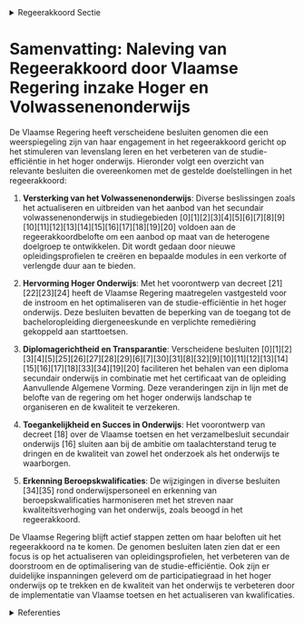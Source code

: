 

<details>
        <summary>Regeerakkoord Sectie </summary>
        <p>1.2.8 Hoger en volwassenenonderwijs – Levenslang leren Om ontgoochelingen te vermijden en slaagkansen van studenten te verhogen, willen we de studie-efficiëntie in het Hoger Onderwijs versterken door een goede oriën-tering en een snelle heroriëntering. Daarvoor werken we met een viertrapsraket: De resultaten van het secundair onderwijs en het advies van de klassenraad. De oriënteringsproef voor leerlingen in het Secundair Onder-wijs (Columbusproef). Het oriënteringstraject wordt afge-rond met verplichte maar niet-bindende toelatingsproeven. De volgende jaren veralgemenen we die aanpak voor het hele hoger onderwijs. In overleg met de hoger onderwijsinstellingen en het afne-mende veld bekijken we ook voor welke opleidingen het aangewezen is om die toelatingsproeven bindend te maken. Een snel heroriënteringstraject wanneer de student niet slaagt na een eerste evaluatieperiode. We voorzien ook in de parameters van het financieringssysteem ten voordele van een gepaste en snelle heroriëntering van studenten en passen in die zin ook de inputfinanciering aan. We evalueren het leerkrediet en in het bijzonder de inputfinanciering en sturen het gefaseerd bij ter ondersteuning van een optimale studie-efficiëntie. Generatiestudenten (niet-werkstudenten) kunnen voortaan enkel geldig inschrijven wanneer ze minstens 50 studiepunten opnemen. Om opnieuw te kunnen inschrijven voor dezelfde opleiding, moeten ze voortaan minstens de helft van de opgenomen studiepunten verwerven tenzij er sprake is van overmacht. Het jaar kan alsnog worden overgedaan in dezelfde opleiding wanneer bindende voorwaarden gelden inzake de evolutie van de studiere-sultaten. We vragen de hogeronderwijsinstellingen stringentere modeltrajecten op basis van volgtijdelijkheid te bepalen en hierover transparant te communiceren. De instelling gaat, mede op basis van de resultaten van verplichte, niet bindende toelatingsproeven, in gesprek met de student die wil afwijken van het modeltraject in functie van het behalen van een optimaal studierendement. Studenten kunnen in principe niet langer starten in hun master zonder hun bachelor-opleiding af te werken. In uitzonderlijke gevallen kan een student maximaal 30 studiepunten van de bachelor meenemen naar de master indien de instelling oordeelt dat de niet-verworven studiepunten de inhoudelijke volgtijdelijk-heid niet belemmeren. De bachelorproef is hiervan uitgesloten. We optimaliseren de schakelprogramma’s zodat schakelen vanuit een professionele bachelor sneller en effectiever kan. We versterken hiermee de samenwerking tussen hogescholen en universiteiten, vanuit hun sterktes en complementariteit. Inzake de financiering van de hogescholen worden de OBE’s (onderwijsbelastingeen-heden) tegen het licht gehouden en wordt de financiering van hogeschoolopleidingen gericht en gefaseerd verhoogd. We zorgen voor een rationeel georgani-seerd en goed gespreid hoger onder-wijslandschap zodat versnippering van (personele, onderzoeks- en infrastructurele) middelen, onnodige duplicatie, overlap enz. wordt tegengegaan. Hiertoe ontwikkelen de universiteiten en hogescholen richtlijnen voor de beoordeling, binnen de bestaande financiering, van nieuwe bachelor- en masteropleidingen, met het Rapport-Soete als leidraad. Deze richtlijnen worden ter goedkeuring aan de Vlaamse regering voorgelegd. Kwaliteitswinst van zowel het onderzoek als het onderwijs binnen univer-siteiten en hogescholen staat voorop. Het vermijden van taalachterstand en het terugdringen van vroegtijdige schooluitval, is cruciaal om alle jonge talenten in Limburg maximaal kansen te geven en zo de participatiegraad in het hoger onderwijs op te trekken. Aansluitend hierop geven we de UHasselt ook de kans om een aantal specifieke bijkomende studierichtingen op te starten die nauw gelinkt zijn aan het Limburgse bedrijfsleven, bestaande onder-zoeksactiviteiten en noden op de arbeids-markt: Bachelor Sociale Wetenschappen Master Materiomics Master Health Care Master Verpleeg- en Vroedkunde Tevens ondersteunen we in West-Vlaanderen de universiteiten en hogescholen om ma-na-ma’s en postgraduaten in te richten die aansluiten op de technologische speer-punten. Het universitaire aanbod kan worden uitgebreid binnen de beschikbare universitaire middelen door de economi-sche opleidingen (TEW en handelsweten-schappen) te vervolledigen. De regeringscommissarissen screenen de communicatie die de instellingen over hun studieaanbod voeren. Vaststellingen van misleidende communicatie leiden tot over-heidsingrijpen waarbij de gevoerde commu-nicatie wordt afgevoerd en bij herhaling er een financiële sanctie wordt opgelegd. Om resultaten van wetenschappelijk onder-zoek vlot te kunnen verspreiden in Vlaanderen moet het Nederlands als weten-schapstaal overeind blijven. Binnen Europa moeten we ervoor ijveren om wetenschappe-lijke publicaties maximaal te ontsluiten zonder hoge kosten voor de instellingen of voor de gebruiker en los van dure platformen. Onderzoek gefinancierd door Vlaanderen, wordt steeds vergezeld van een beperkte vertaling in het Nederlands. Gelet op de versterking van de positie van het Nederlands in het basis- en secundair onderwijs kan voor de bachelors het aandeel anderstalige opleidingen licht worden opgetrokken tot maximaal 9%. We zien strikt toe op deze beperking, net zoals op het ontstaan van zogenaamde ‘spookoplei-dingen’ waarmee onvolwaardige Nederlandstalige equivalenten worden aangeboden. Van het onderwijzend perso-neel en het academische personeel belast met een onderwijsopdracht dat de Nederlandse taal niet beheerst op het vereiste ERK-niveau binnen de vooropge-stelde termijnen, wordt de onderwijsop-dracht niet verlengd. De regeringscommissa-rissen treden desgevallend op. In navolging van buitenlandse voorbeelden, beperken we via een numerus clausus of fixus het aandeel buitenlandse studenten voor de opleidingen Diergeneeskunde en Geneeskunde. De focus op de kwaliteit van het onderwijs Nederlandse taal en vreemde talen in basis- en secundair onderwijs vereist voldoende gekwalificeerde leerkrachten. Gelet op de verminderde belangstelling voor talenopleidingen en de opleidingen Nederlands in het bijzonder moet een Actieplan Talen zorgen voor voldoende instroom in deze richtingen. Er wordt onderzocht hoe de infrastruc-tuurinvesteringen van en voor het hoger onderwijs kunnen worden versterkt via de middelen voor investeringen voor onder-zoeksinfrastructuur in onderzoek- en kennisinstellingen. We breiden het duaal leren daarnaast verder uit naar de opleidingen in de hoge-scholen en het volwassenenonderwijs. We creëren hiertoe het beleidskader en de regelgeving rekening houdend met de eigenheid van deze onderwijsvormen. Uit onderzoeken blijkt dat het mentaal welbevinden van studenten in het hoger onderwijs, inclusief doctoraatsstudenten, onder druk staat. Hieraan zal specifieke aandacht worden besteed. De eerste stappen van een grondige hervor-ming van het volwassenenonderwijs werden gezet. Zo kan een zo breed mogelijk publiek kennis, vaardigheden en attitudes verwerven in functie van maatschappelijk functioneren of re-integratie, verdere deelname aan onderwijs, uitoefening van een beroep, versterking van het Nederlands, beheersing van een moderne vreemde taal, verhoging van geletterdheidscompetenties en het behalen van een diploma secundair onderwijs. Daarnaast blijven we binnen het Volwassenenonderwijs gebiedsdekkend inzetten op NT2, dat flexibeler moet worden aangeboden, knelpuntberoepen en levens-lang leren. In het volwassenenonderwijs ligt er een belangrijke rol weggelegd voor de herscholing van werklozen en werknemers op niveau secundair onderwijs. Daartoe evalueren we het betrokken decreet. We stimuleren alle betrokken partners om te werken aan geletterdheid. Binnen het volwassenonderwijs richten de Centra voor Basiseducatie zich specifiek tot laaggelet-terden. Ze vervullen niet enkel een rol in het onderwijs. Ze zetten zich ook in voor inburgering en integratie zodat hun cursisten geletterd kunnen functioneren in de samenleving. Om er voor te zorgen dat nieuwkomers sneller op hun niveau inzetbaar zijn op de arbeidsmarkt, versterken we de werking van het National Academic Recognition Infor-mation Center (NARIC) met betrekking tot de erkenning van buitenlandse diploma’s. Om de synergiën en samenwerking in het kader van levenslang leren binnen de Vlaamse overheid te versterken, wordt een platform levenslang leren opgericht binnen de beleidsdomeinen Werk en Onderwijs. Via een gezamenlijke visie kunnen de noodzakelijke ambities en doelstellingen verder worden uitgewerkt. We behouden de leerladder in de zorg zoals die nu bestaat, met een volwaardig eigen profiel en takenpakket voor de HBO5-verpleegkunde opgemaakt met vertegen-woordigers van HBO5-verpleegkundigen en de sector. We ijveren ervoor dat dit eigen profiel verankerd wordt in de federale wet op de gezondheidsberoepen en geven dit eigen profiel vorm in een gemengde commissie Vlaams (onderwijs/welzijn) en federaal (volksgezondheid). We maken de onderwijsinspectie verantwoordelijk voor het toezicht op de kwaliteit van de opleiding. We maken in overleg met de beleidsdo-meinen Welzijn, Volksgezondheid en Gezin en Werk en Sociale Economie prioritair werk van een gedetailleerd en betrouwbaar kadaster van knelpuntberoepen binnen de gezondheidszorgberoepen en stemmen het opleidingsaanbod erop af. Voor laatstejaarsstudenten Bachelor in de Verpleegkunde (vierde jaar) kan een forfai-taire onkostenvergoeding voorzien worden, gefinancierd door de betrokken werkgevers. Wat de artsenquota betreft zijn we als Vlaamse Gemeenschap, inzake de RIZIV-nummers afhankelijk van de federale regering. We blijven als Vlaanderen eisen dat er een correcte verdeling van de RIZIV-nummers is tussen de gemeenschappen en er een aflossing komt van het in het verleden door de Franse gemeenschap opgebouwde overtal. Tegelijk richt Vlaanderen, een eigen Vlaamse plannings-commissie op om de Vlaamse zorgnoden te bepalen. Op basis van deze adviezen zal het aantal studenten dat toegelaten wordt tot de opleiding arts en tandarts worden bepaald en niet langer enkel op basis van het federale advies dat Vlaanderen al twintig jaar als enige opvolgt. We steunen de initiatieven van de Europese Commissie voor een versterking en verrui-ming van het Erasmus+-programma voor meer onderwijsmobiliteit in Europa. </p>
        </details> 

# Samenvatting: Naleving van Regeerakkoord door Vlaamse Regering inzake Hoger en Volwassenenonderwijs

De Vlaamse Regering heeft verscheidene besluiten genomen die een weerspiegeling zijn van haar engagement in het regeerakkoord gericht op het stimuleren van levenslang leren en het verbeteren van de studie-efficiëntie in het hoger onderwijs. Hieronder volgt een overzicht van relevante besluiten die overeenkomen met de gestelde doelstellingen in het regeerakkoord:

1. **Versterking van het Volwassenenonderwijs**: Diverse beslissingen zoals het actualiseren en uitbreiden van het aanbod van het secundair volwassenenonderwijs in studiegebieden \[0\]\[1\]\[2\]\[3\]\[4\]\[5\]\[6\]\[7\]\[8\]\[9\]\[10\]\[11\]\[12\]\[13\]\[14\]\[15\]\[16\]\[17\]\[18\]\[19\]\[20\] voldoen aan de regeerakkoordbelofte om een aanbod op maat van de heterogene doelgroep te ontwikkelen. Dit wordt gedaan door nieuwe opleidingsprofielen te creëren en bepaalde modules in een verkorte of verlengde duur aan te bieden.

2. **Hervorming Hoger Onderwijs**: Met het voorontwerp van decreet \[21\]\[22\]\[23\]\[24\] heeft de Vlaamse Regering maatregelen vastgesteld voor de instroom en het optimaliseren van de studie-efficiëntie in het hoger onderwijs. Deze besluiten bevatten de beperking van de toegang tot de bacheloropleiding diergeneeskunde en verplichte remediëring gekoppeld aan starttoetsen.

3. **Diplomagerichtheid en Transparantie**: Verscheidene besluiten \[0\]\[1\]\[2\]\[3\]\[4\]\[5\]\[25\]\[26\]\[27\]\[28\]\[29\]\[6\]\[7\]\[30\]\[31\]\[8\]\[32\]\[9\]\[10\]\[11\]\[12\]\[13\]\[14\]\[15\]\[16\]\[17\]\[18\]\[33\]\[34\]\[19\]\[20\] faciliteren het behalen van een diploma secundair onderwijs in combinatie met het certificaat van de opleiding Aanvullende Algemene Vorming. Deze veranderingen zijn in lijn met de belofte van de regering om het hoger onderwijs landschap te organiseren en de kwaliteit te verzekeren.

4. **Toegankelijkheid en Succes in Onderwijs**: Het voorontwerp van decreet \[18\] over de Vlaamse toetsen en het verzamelbesluit secundair onderwijs \[16\] sluiten aan bij de ambitie om taalachterstand terug te dringen en de kwaliteit van zowel het onderzoek als het onderwijs te waarborgen.

5. **Erkenning Beroepskwalificaties**: De wijzigingen in diverse besluiten \[34\]\[35\] rond onderwijspersoneel en erkenning van beroepskwalificaties harmoniseren met het streven naar kwaliteitsverhoging van het onderwijs, zoals beoogd in het regeerakkoord.

De Vlaamse Regering blijft actief stappen zetten om haar beloften uit het regeerakkoord na te komen. De genomen besluiten laten zien dat er een focus is op het actualiseren van opleidingsprofielen, het verbeteren van de doorstroom en de optimalisering van de studie-efficiëntie. Ook zijn er duidelijke inspanningen geleverd om de participatiegraad in het hoger onderwijs op te trekken en de kwaliteit van het onderwijs te verbeteren door de implementatie van Vlaamse toetsen en het actualiseren van kwalificaties.

<details>
        <summary> Referenties</summary>
        **[\[0\]](http://themis.vlaanderen.be/id/nieuwsbrief-info/62276B606BB7B593CFC1844E)** : **(2022-03-11)** Nieuwe opleidingsprofielen, verkorte en verlengde trajecten en de diplomagerichtheid van bepaalde opleidingen voor het secundair volwassenenonderwijs Ontwerpbesluit van de Vlaamse Regering tot wijzigi... 

**[\[1\]](http://themis.vlaanderen.be/id/nieuwsbrief-info/61DEA7AC364ED900080009AA)** : **(2022-01-14)** Nieuwe opleidingsprofielen volwassenenonderwijs Voorontwerp van besluit van de Vlaamse Regering tot wijziging van de regelgeving over de indeling van studiegebieden in opleidingen van het secundair vo... 

**[\[2\]](http://themis.vlaanderen.be/id/resource/77bf0df0-4925-11ec-94bb-99a9d1e168fe)** : **(2021-01-15)** Nieuwe opleidingsprofielen secundair volwassenenonderwijs Voorontwerp van besluit van de Vlaamse Regering tot wijziging van de regelgeving over de indeling van studiegebieden in opleidingen van het se... 

**[\[3\]](http://themis.vlaanderen.be/id/nieuwsbericht/646DC7D08E8235823F6B82F6)** : **(2023-05-26)** Nieuwe opleidingsprofielen volwassenenonderwijs Voorontwerp van besluit van de Vlaamse Regering tot wijziging van de regelgeving over de indeling van de leer- en studiegebieden in opleidingen van het ... 

**[\[4\]](http://themis.vlaanderen.be/id/resource/aad02cb0-4925-11ec-94bb-99a9d1e168fe)** : **(2020-12-18)** Nieuwe opleidingsprofielen secundair volwassenenonderwijs Voorontwerp van besluit van de Vlaamse Regering tot wijziging van de regelgeving over de indeling van studiegebieden in opleidingen van het se... 

**[\[5\]](http://themis.vlaanderen.be/id/nieuwsbericht/654DE2B18265E66451D4C1FF)** : **(2023-11-10)** Experimentele erkenning en vastlegging modulaire structuur nieuw studiegebied 'ambulante zorg' voor secundair volwassenenonderwijs Ontwerpbesluit van de Vlaamse Regering tot de erkenning van het exper... 

**[\[6\]](http://themis.vlaanderen.be/id/nieuwsbericht/64EF4B863605E1AC863BD92C)** : **(2023-08-31)** Nieuwe opleidingsprofielen volwassenenonderwijs: wijziging besluit met de indeling van de leer- en studiegebieden in opleidingen van het volwassenenonderwijs Nieuwe opleidingsprofielen volwassenenonde... 

**[\[7\]](http://themis.vlaanderen.be/id/resource/d6330180-4924-11ec-94bb-99a9d1e168fe)** : **(2021-02-26)** Nieuwe opleidingsprofielen secundair volwassenenonderwijs: wijzigingsbesluit Ontwerpbesluit van de Vlaamse Regering tot wijziging van de regelgeving over de indeling van studiegebieden in opleidingen ... 

**[\[8\]](http://themis.vlaanderen.be/id/nieuwsbrief-info/63BE9AB2D6588B87B5E5D029)** : **(2023-01-13)** Opleidingsprofielen volwassenenonderwijs: wijzigingsbesluit Voorontwerp van besluit van de Vlaamse Regering tot wijziging van de regelgeving over de indeling van studiegebieden in opleidingen van het ... 

**[\[9\]](http://themis.vlaanderen.be/id/nieuwsbericht/63FF1D2F93165640DEAF53EE)** : **(2023-03-03)** Opleidingsprofielen volwassenenonderwijs: wijzigingsbesluit Ontwerpbesluit van de Vlaamse Regering tot wijziging van de regelgeving over de indeling van studiegebieden in opleidingen van het secundair... 

**[\[10\]](http://themis.vlaanderen.be/id/nieuwsbrief-info/62986CA92071A7D754F18444)** : **(2022-06-03)** Nieuwe opleidingsprofielen volwassenenonderwijs Voorontwerp van besluit van de Vlaamse Regering tot wijziging van de regelgeving over de indeling van studiegebieden in opleidingen van het secundair vo... 

**[\[11\]](http://themis.vlaanderen.be/id/nieuwsbrief-info/60A4BB3A364ED90008000378)** : **(2021-05-21)** Nieuwe opleidingsprofielen secundair volwassenenonderwijs Voorontwerp van besluit van de Vlaamse Regering tot wijziging van de regelgeving over deindeling van studiegebieden in opleidingen van het sec... 

**[\[12\]](http://themis.vlaanderen.be/id/nieuwsbrief-info/63904F81C2B90D4571CF7680)** : **(2022-12-09)** Plan Vlaamse Veerkracht: subsidie pedagogische begeleidingsdiensten voor Edusprong-actie 'Flexibel leertraject Examencommissie en Volwassenenonderwijs' Pedagogische begeleidingsdiensten: subsidie Edus... 

**[\[13\]](http://themis.vlaanderen.be/id/nieuwsbrief-info/60DAE6ED364ED90008000353)** : **(2021-07-02)** Nieuwe opleidingsprofielen secundair volwassenenonderwijs Ontwerpbesluit van de Vlaamse Regering tot wijziging van de regelgeving over de indeling van studiegebieden in opleidingen van het secundair v... 

**[\[14\]](http://themis.vlaanderen.be/id/nieuwsbrief-info/6387581886124BBA17062CA0)** : **(2022-12-02)** Automatisering bewijslast 'leerling met een zorgthuis' Voorontwerp van besluit van de Vlaamse Regering tot wijziging van het besluit van de Vlaamse regering van 17 juni 1997 betreffende de personeelsf... 

**[\[15\]](http://themis.vlaanderen.be/id/nieuwsbrief-info/632B08C85CD4B179BD87120F)** : **(2022-09-23)** Plan Vlaamse Veerkracht: subsidies pedagogische begeleidingsdiensten voor Edusprong-actie 'Gemeenschappelijk vrijstellingenkader voor (aanvullende) algemene vorming' Pedagogische begeleidingsdiensten:... 

**[\[16\]](http://themis.vlaanderen.be/id/resource/ca87c390-4927-11ec-94bb-99a9d1e168fe)** : **(2020-08-28)** Verzamelbesluit secundair onderwijs Voorontwerp van besluit van de Vlaamse Regering tot wijziging van diverse besluiten van de Vlaamse Regering over het secundair onderwijs en over de subsidiëring van... 

**[\[17\]](http://themis.vlaanderen.be/id/nieuwsbrief-info/62C308098E6C4430A889732D)** : **(2022-07-08)** Plan Vlaamse Veerkracht: initiatieven leerloopbaanbegeleiding Edusprong Oproep voor leerloopbaanbegeleiding-initiatieven in het kader van Edusprong  In het kader van het relanceplan ‘Edusprong’ voor h... 

**[\[18\]](http://themis.vlaanderen.be/id/nieuwsbrief-info/6358DD151EA6B745D23CC8AB)** : **(2022-10-28)** Voorontwerp decreet over Vlaamse toetsen in het onderwijs Voorontwerp van decreet over de Vlaamse toetsen in het onderwijs  Na adviezen van de VLOR, van de SERV en van de Vlaamse Toezichtcommissie voo... 

**[\[19\]](http://themis.vlaanderen.be/id/resource/05c29aa0-4925-11ec-94bb-99a9d1e168fe)** : **(2021-02-12)** Plan Vlaamse Veerkracht: Visienota 'Edusprong voor volwassenen: het volwassenenonderwijs versterkt' Visienota ”Edusprong voor volwassenen: het volwassenonderwijs versterkt”  In uitvoering van het rela... 

**[\[20\]](http://themis.vlaanderen.be/id/nieuwsbrief-info/61DEAAA9364ED900080009AB)** : **(2022-01-14)** Bekwaamheidsbewijzen en salarisschalen volwassenenonderwijs: wijziging regelgeving Voorontwerp van besluit van de Vlaamse Regering tot wijziging van de regelgeving over de nuttige ervaring, de concord... 

**[\[21\]](http://themis.vlaanderen.be/id/nieuwsbrief-info/6231F3FA6BB7B593CFC189E2)** : **(2022-03-18)** Decreet over de instroom en de optimalisatie van de studie-efficiëntie in het hoger onderwijs Voorontwerp van decreet over de instroom en het optimaliseren van de studie- efficiëntie in het hoger onde... 

**[\[22\]](http://themis.vlaanderen.be/id/nieuwsbrief-info/61B87440364ED90009001496)** : **(2021-12-17)** Decreet over de instroom en de optimalisatie van de studie-efficiëntie in het hoger onderwijs Voorontwerp van decreet over de instroom en het optimaliseren van de studie- efficiëntie in het hoger onde... 

**[\[23\]](http://themis.vlaanderen.be/id/nieuwsbrief-info/629F56D294D257C352466056)** : **(2022-06-07)** Decreet over de instroom en de optimalisatie van de studie-efficiëntie in het hoger onderwijs Ontwerpdecreet over de instroom en het optimaliseren van de studie-efficiëntie in het hoger onderwijs en o... 

**[\[24\]](http://themis.vlaanderen.be/id/nieuwsbrief-info/62D009DF8E6C4430A8898B65)** : **(2022-07-15)** Decreet over de instroom en de optimalisatie van de studie-efficiëntie in het hoger onderwijs Bekrachtiging en afkondiging van het decreet over de instroom en het optimaliseren van de studie-efficiënt... 

**[\[25\]](http://themis.vlaanderen.be/id/resource/4e28bef0-492a-11ec-94bb-99a9d1e168fe)** : **(2020-03-20)** Indeling studiegebieden secundair volwassenenonderwijs: wijzigingsbesluit Voorontwerp van besluit van de Vlaamse Regering tot wijziging van de regelgeving over de indeling van studiegebieden in opleid... 

**[\[26\]](http://themis.vlaanderen.be/id/nieuwsbericht/652FA9B87FDB1A5D078293E0)** : **(2023-10-20)** Experimentele erkenning en vastlegging modulaire structuur nieuw studiegebied 'ambulante zorg' voor secundair volwassenenonderwijs Voorontwerp van besluit van de Vlaamse Regering tot de erkenning van ... 

**[\[27\]](http://themis.vlaanderen.be/id/resource/a1590cd0-4928-11ec-94bb-99a9d1e168fe)** : **(2020-07-03)** Modulaire structuur volwassenenonderwijs: wijzigingsbesluit Voorontwerp van besluit van de Vlaamse Regering tot wijziging van de regelgeving over de indeling van studiegebieden in opleidingen van het ... 

**[\[28\]](http://themis.vlaanderen.be/id/resource/417ee7a0-492b-11ec-94bb-99a9d1e168fe)** : **(2019-12-20)** Indeling studiegebieden secundair volwassenenonderwijs Voorontwerp van besluit van de Vlaamse Regering tot wijziging van de regelgeving over de indeling van studiegebieden in opleidingen van het secun... 

**[\[29\]](http://themis.vlaanderen.be/id/resource/a95f9ad0-4927-11ec-94bb-99a9d1e168fe)** : **(2020-09-04)** Modulaire structuur volwassenenonderwijs: wijzigingsbesluit Voorontwerp van besluit van de Vlaamse Regering tot wijziging van de regelgeving over de indeling van studiegebieden in opleidingen van het ... 

**[\[30\]](http://themis.vlaanderen.be/id/nieuwsbericht/650AA3163605E1AC863BFA2C)** : **(2023-09-22)** Experimentele erkenning en vastlegging modulaire structuur nieuw studiegebied ambulante zorg voor secundair volwassenenonderwijs Voorontwerp van besluit van de Vlaamse Regering tot de erkenning van he... 

**[\[31\]](http://themis.vlaanderen.be/id/nieuwsbrief-info/637C8F3434B8770AF8FDF214)** : **(2022-11-25)** Erkenning en actualisering onderwijskwalificaties secundair onderwijs: wijzigingsbesluit Voorontwerp van besluit van de Vlaamse Regering tot wijziging van het besluit van de Vlaamse Regering van 1 jun... 

**[\[32\]](http://themis.vlaanderen.be/id/nieuwsbrief-info/63BE9553D6588B87B5E5D021)** : **(2023-01-13)** Erkenning en actualisering onderwijskwalificaties secundair onderwijs: wijzigingsbesluit Ontwerpbesluit van de Vlaamse Regering tot wijziging van het besluit van de Vlaamse Regering van 1 juni 2018 ho... 

**[\[33\]](http://themis.vlaanderen.be/id/nieuwsbrief-info/6374D14A34B8770AF8FDE92E)** : **(2022-11-18)** Plan Vlaamse Veerkracht: Uitvoering van de Vlaanderenbrede projecten van Edusprong Uitvoering van de Vlaanderenbrede projecten van Edusprong  In uitvoering van de visienota Edusprong 'Van achterstand ... 

**[\[34\]](http://themis.vlaanderen.be/id/resource/d741b260-4924-11ec-94bb-99a9d1e168fe)** : **(2021-02-26)** Wijziging diverse besluiten onderwijspersoneel naar aanleiding van Europese Richtlijn rond erkenning beroepskwalificaties Ontwerpbesluit van de Vlaamse Regering over de loopbaanonderbreking voor mante... 

**[\[35\]](http://themis.vlaanderen.be/id/nieuwsbrief-info/61F11E5BD5F0FAFA87AFA584)** : **(2022-01-28)** Lijst bacheloropleidingen waarvoor deelname aan een niet-bindende toelatingsproef een voorwaarde voor inschrijving is: wijziging bijlage Ontwerpbesluit van de Vlaamse Regering tot wijziging van de bij... 
        </details> 

